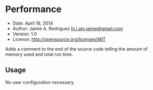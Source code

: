 # Performance

* Date:    April 16, 2014
* Author:  Jaime A. Rodriguez <hi.i.am.jaime@gmail.com>
* Version: 1.0
* License: http://opensource.org/licenses/MIT

Adds a comment to the end of the source code telling the amount of memory used and total run time.


## Usage

No user configuration necessary.